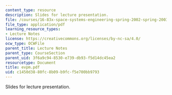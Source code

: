 ```yaml
---
content_type: resource
description: Slides for lecture presentation.
file: /courses/16-83x-space-systems-engineering-spring-2002-spring-2003/c1450d3880fc8b09b9fcf5e700bb9793_evpm.pdf
file_type: application/pdf
learning_resource_types:
- Lecture Notes
license: https://creativecommons.org/licenses/by-nc-sa/4.0/
ocw_type: OCWFile
parent_title: Lecture Notes
parent_type: CourseSection
parent_uid: 3f6a9c94-8530-e739-db93-f5d14dc45ea2
resourcetype: Document
title: evpm.pdf
uid: c1450d38-80fc-8b09-b9fc-f5e700bb9793
---
```

Slides for lecture presentation.